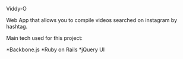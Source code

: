 Viddy-O

Web App that allows you to compile videos searched on instagram by hashtag.

Main tech used for this project:

*Backbone.js
*Ruby on Rails
*jQuery UI

